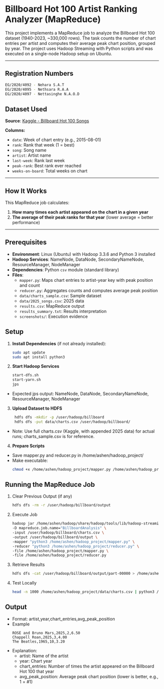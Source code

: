# Billboard Hot 100 Artist Ranking Analyzer (MapReduce)

This project implements a MapReduce job to analyze the Billboard Hot 100 dataset (1940-2023, ~330,000 rows). The task counts the number of chart entries per artist and computes their average peak chart position, grouped by year. The project uses Hadoop Streaming with Python scripts and was executed on a single-node Hadoop setup on Ubuntu.

---

## Registration Numbers
```bash
EG/2020/4092 - Nehara S.A.T
EG/2020/4095 - Nethsara R.A.A
EG/2020/4097 - Nettasinghe N.A.O.D
```

## Dataset Used

**Source**: [Kaggle - Billboard Hot 100 Songs](https://www.kaggle.com/datasets/dhruvildave/billboard-the-hot-100-songs)

**Columns:**
- `date`: Week of chart entry (e.g., 2015-08-01)
- `rank`: Rank that week (1 = best)
- `song`: Song name
- `artist`: Artist name
- `last-week`: Rank last week
- `peak-rank`: Best rank ever reached
- `weeks-on-board`: Total weeks on chart

---

## How It Works

This MapReduce job calculates:

1. **How many times each artist appeared on the chart in a given year**
2. **The average of their peak ranks for that year** (lower average = better performance)

---

## Prerequisites
- **Environment**: Linux (Ubuntu) with Hadoop 3.3.6 and Python 3 installed
- **Hadoop Services**: NameNode, DataNode, SecondaryNameNode, ResourceManager, NodeManager
- **Dependencies**: Python `csv` module (standard library)
- **Files**:
  - `mapper.py`: Maps chart entries to artist-year key with peak position and count
  - `reducer.py`: Aggregates counts and computes average peak position
  - `data/charts_sample.csv`: Sample dataset
  - `data/2025_songs.csv`: 2025 data
  - `results.csv`: MapReduce output
  - `results_summary.txt`: Results interpretation
  - `screenshots/`: Execution evidence

## Setup
1. **Install Dependencies** (if not already installed):
   ```bash
   sudo apt update
   sudo apt install python3

2. **Start Hadoop Services**
   ```bash
   start-dfs.sh
   start-yarn.sh
   jps
  - Expected jps output: NameNode, DataNode, SecondaryNameNode, ResourceManager, NodeManager
    
3. **Upload Dataset to HDFS**
   ```bash
    hdfs dfs -mkdir -p /user/hadoop/billboard
    hdfs dfs -put data/charts.csv /user/hadoop/billboard/

  - Note: Use full charts.csv (Kaggle, with appended 2025 data) for actual runs; charts_sample.csv is for reference.

4. **Prepare Scripts**
  - Save mapper.py and reducer.py in /home/ashen/hadoop_project/
  - Make executable:
    ```bash
    chmod +x /home/ashen/hadoop_project/mapper.py /home/ashen/hadoop_project/reducer.py

## Running the MapReduce Job
1. Clear Previous Output (if any)
   ```bash
   hdfs dfs -rm -r /user/hadoop/billboard/output

2. Execute Job
   ```bash
   hadoop jar /home/ashen/hadoop/share/hadoop/tools/lib/hadoop-streaming-3.3.6.jar \
   -D mapreduce.job.name="BillboardAnalysis" \
   -input /user/hadoop/billboard/charts.csv \
   -output /user/hadoop/billboard/output \
   -mapper "python3 /home/ashen/hadoop_project/mapper.py" \
   -reducer "python3 /home/ashen/hadoop_project/reducer.py" \
   -file /home/ashen/hadoop_project/mapper.py \
   -file /home/ashen/hadoop_project/reducer.py

3. Retrieve Results
   ```bash
   hdfs dfs -cat /user/hadoop/billboard/output/part-00000 > /home/ashen/hadoop_project/results.csv

4. Test Locally
   ```bash
   head -n 1000 /home/ashen/hadoop_project/data/charts.csv | python3 /home/ashen/hadoop_project/mapper.py | sort | python3 /home/ashen/hadoop_project/reducer.py > /home/ashen/hadoop_project/test_output.txt

## Output
- Format: artist,year,chart_entries,avg_peak_position
- Example
  ```csv
  ROSÉ and Bruno Mars,2025,2,6.50
  Chappell Roan,2025,3,4.00
  The Beatles,1965,10,3.20

- Explanation:
    - artist: Name of the artist
    - year: Chart year
    - chart_entries: Number of times the artist appeared on the Billboard Hot 100 that year
    - avg_peak_position: Average peak chart position (lower is better, e.g., 1 = #1)
